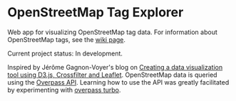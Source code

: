 # OpenStreetMap Tag Explorer

Web app for visualizing OpenStreetMap tag data. For information about OpenStreetMap tags, see the [wiki page](http://wiki.openstreetmap.org/wiki/Map_Features).

Current project status: In development.

Inspired by Jérôme Gagnon-Voyer's blog on [Creating a data visualization tool using D3.js, Crossfilter and Leaflet](http://jeromegagnonvoyer.wordpress.com/2013/04/17/creating-a-data-visualization-tool-using-d3-js-crossfilter-and-leaflet-js/).
OpenStreetMap data is queried using the [Overpass API](http://overpass-api.de/). Learning how to use the API was greatly facilitated by experimenting with [overpass turbo](http://overpass-turbo.eu/).